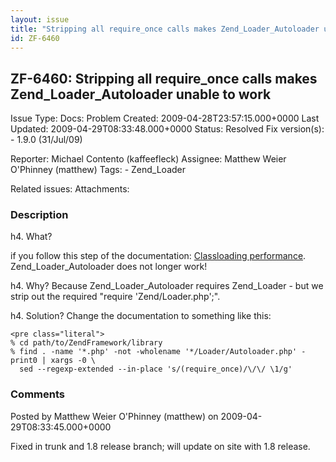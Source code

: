 ```yaml
---
layout: issue
title: "Stripping all require_once calls makes Zend_Loader_Autoloader unable to work"
id: ZF-6460
---
```


ZF-6460: Stripping all require\_once calls makes Zend\_Loader\_Autoloader unable to work
----------------------------------------------------------------------------------------

 Issue Type: Docs: Problem Created: 2009-04-28T23:57:15.000+0000 Last Updated: 2009-04-29T08:33:48.000+0000 Status: Resolved Fix version(s): - 1.9.0 (31/Jul/09)
 
 Reporter:  Michael Contento (kaffeefleck)  Assignee:  Matthew Weier O'Phinney (matthew)  Tags: - Zend\_Loader
 
 Related issues: 
 Attachments: 
### Description

h4. What?

if you follow this step of the documentation: [Classloading performance](http://framework.zend.com/manual/en/performance.classloading.html#performance.classloading.striprequires.sed). Zend\_Loader\_Autoloader does not longer work!

h4. Why? Because Zend\_Loader\_Autoloader requires Zend\_Loader - but we strip out the required "require 'Zend/Loader.php';".

h4. Solution? Change the documentation to something like this:

 
    <pre class="literal"> 
    % cd path/to/ZendFramework/library
    % find . -name '*.php' -not -wholename '*/Loader/Autoloader.php' -print0 | xargs -0 \
      sed --regexp-extended --in-place 's/(require_once)/\/\/ \1/g'


 

 

### Comments

Posted by Matthew Weier O'Phinney (matthew) on 2009-04-29T08:33:45.000+0000

Fixed in trunk and 1.8 release branch; will update on site with 1.8 release.

 

 